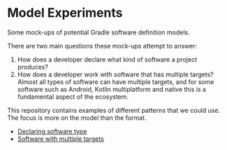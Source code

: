 # Model Experiments

Some mock-ups of potential Gradle software definition models.

There are two main questions these mock-ups attempt to answer:

1. How does a developer declare what kind of software a project produces?
2. How does a developer work with software that has multiple targets? Almost all types of software can have multiple targets, and for some software such as Android, Kotlin multiplatform and native this is a fundamental aspect of the ecosystem.

This repository contains examples of different patterns that we could use. The focus is more on the model than the format.

- [Declaring software type](declaring-software-type.md)
- [Software with multiple targets](multiple-targets.md)
